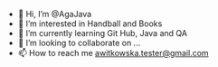 - 👋 Hi, I’m @AgaJava
- 👀 I’m interested in Handball and Books
- 🌱 I’m currently learning Git Hub, Java and QA
- 💞️ I’m looking to collaborate on ...
- 📫 How to reach me awitkowska.tester@gmail.com

<!---
AgaJava/AgaJava is a ✨ special ✨ repository because its `README.md` (this file) appears on your GitHub profile.
You can click the Preview link to take a look at your changes.
--->
